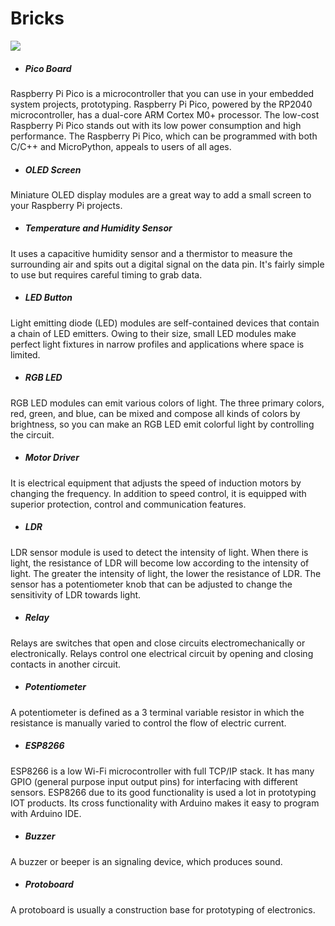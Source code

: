 # Bricks
[![](https://robotistan.com/Data/EditorFiles/Shopify/5%20%282%29.jpg)](https://robotistan.com/Data/EditorFiles/Shopify/5%20%282%29.jpg)
- ##### Pico Board
Raspberry Pi Pico is a microcontroller that you can use in your embedded system projects, prototyping. Raspberry Pi Pico, powered by the RP2040 microcontroller, has a dual-core ARM Cortex M0+ processor. The low-cost Raspberry Pi Pico stands out with its low power consumption and high performance. The Raspberry Pi Pico, which can be programmed with both C/C++ and MicroPython, appeals to users of all ages.
- ##### OLED Screen
Miniature OLED display modules are a great way to add a small screen to your Raspberry Pi projects. 
- ##### Temperature and Humidity Sensor
It uses a capacitive humidity sensor and a thermistor to measure the surrounding air and spits out a digital signal on the data pin. It's fairly simple to use but requires careful timing to grab data. 
- ##### LED Button
Light emitting diode (LED) modules are self-contained devices that contain a chain of LED emitters. Owing to their size, small LED modules make perfect light fixtures in narrow profiles and applications where space is limited.
- ##### RGB LED
RGB LED modules can emit various colors of light. The three primary colors, red, green, and blue, can be mixed and compose all kinds of colors by brightness, so you can make an RGB LED emit colorful light by controlling the circuit.
- ##### Motor Driver 
It is electrical equipment that adjusts the speed of induction motors by changing the frequency. In addition to speed control, it is equipped with superior protection, control and communication features.
- ##### LDR
LDR sensor module is used to detect the intensity of light. When there is light, the resistance of LDR will become low according to the intensity of light. The greater the intensity of light, the lower the resistance of LDR. The sensor has a potentiometer knob that can be adjusted to change the sensitivity of LDR towards light.
- ##### Relay
Relays are switches that open and close circuits electromechanically or electronically. Relays control one electrical circuit by opening and closing contacts in another circuit.
- ##### Potentiometer
A potentiometer is defined as a 3 terminal variable resistor in which the resistance is manually varied to control the flow of electric current. 
- ##### ESP8266
ESP8266 is a low Wi-Fi microcontroller with full TCP/IP stack. It has many GPIO (general purpose input output pins) for interfacing with different sensors. ESP8266 due to its good functionality is used a lot in prototyping IOT products.
Its cross functionality with Arduino makes it easy to program with Arduino IDE.
- ##### Buzzer
A buzzer or beeper is an signaling device, which produces sound. 
- ##### Protoboard
A protoboard is usually a construction base for prototyping of electronics. 



